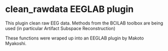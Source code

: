 # clean_rawdata EEGLAB plugin

This plugin clean raw EEG data. Methods from the BCILAB toolbox
are being used (in particular Artifact Subspace Reconstruction)

These functions were wraped up into an EEGLAB plugin by Makoto
Myakoshi.
